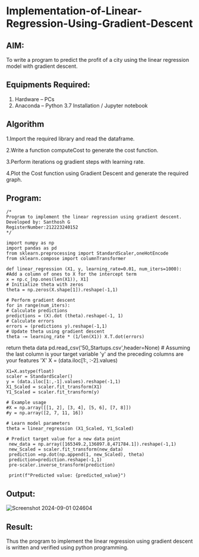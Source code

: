 # Implementation-of-Linear-Regression-Using-Gradient-Descent

## AIM:
To write a program to predict the profit of a city using the linear regression model with gradient descent.

## Equipments Required:
1. Hardware – PCs
2. Anaconda – Python 3.7 Installation / Jupyter notebook

## Algorithm
1.Import the required library and read the dataframe.

2.Write a function computeCost to generate the cost function.

3.Perform iterations og gradient steps with learning rate.

4.Plot the Cost function using Gradient Descent and generate the required graph. 

## Program:
```
/*
Program to implement the linear regression using gradient descent.
Developed by: Santhosh G
RegisterNumber:212223240152  
*/
```
    import numpy as np
    import pandas as pd
    from sklearn.preprocessing import StandardScaler,oneHotEncode
    from sklearn.compose import columnTransformer

    def linear_regression (X1, y, learning_rate=0.01, num_iters=1000):
    #Add a column of ones to X for the intercept term 
    x = np.c_[np.ones(len(X1)), X1] 
    # Initialize theta with zeros 
    theta = np.zeros(X.shape[1]).reshape(-1,1)

    # Perform gradient descent
    for in range(num_iters):
    # Calculate predictions
    predictions = (X).dot (theta).reshape(-1, 1)
    # Calculate errors
    errors = (predictions y).reshape(-1,1)
    # Update theta using gradient descent 
    theta -= learning_rate * (1/len(X1)) X.T.dot(errors)

return theta
    data pd.read_csv('50_Startups.csv',header=None)
    # Assuming the last column is your target variable 'y' and the preceding columns are your 
    features 'X' X = (data.iloc[1:, :-2].values)

    X1=X.astype(float)
    scaler = StandardScaler()
    y = (data.iloc[1:,-1].values).reshape(-1,1)
    X1_Scaled = scaler.fit_transform(X1)
    Y1_Scaled = scaler.fit_transform(y)

    # Example usage
    #X = np.array([[1, 2], [3, 4], [5, 6], [7, 8]])
    #y = np.array([2, 7, 11, 16])

    # Learn model parameters
    theta = linear_regression (X1_Scaled, Y1_Scaled)

    # Predict target value for a new data point
     new_data = np.array([165349.2,136897.8,471784.1]).reshape(-1,1)
     new_Scaled = scaler.fit_transform(new_data)
     prediction =np.dot(np.append(1, new_Scaled), theta)
     prediction=prediction.reshape(-1,1)
     pre-scaler.inverse_transform(prediction)
     
     print(f"Predicted value: {predicted_value}")



## Output:
![Screenshot 2024-09-01 024604](https://github.com/user-attachments/assets/b04f43f2-86ec-4770-98e0-057ddf2585b2)



## Result:
Thus the program to implement the linear regression using gradient descent is written and verified using python programming.

